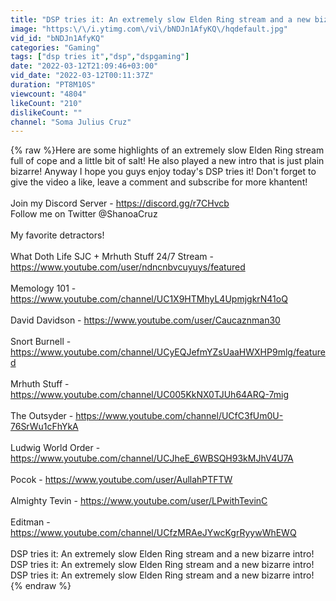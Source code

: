 ```yaml
---
title: "DSP tries it: An extremely slow Elden Ring stream and a new bizarre intro!"
image: "https:\/\/i.ytimg.com\/vi\/bNDJn1AfyKQ\/hqdefault.jpg"
vid_id: "bNDJn1AfyKQ"
categories: "Gaming"
tags: ["dsp tries it","dsp","dspgaming"]
date: "2022-03-12T21:09:46+03:00"
vid_date: "2022-03-12T00:11:37Z"
duration: "PT8M10S"
viewcount: "4804"
likeCount: "210"
dislikeCount: ""
channel: "Soma Julius Cruz"
---
```

{% raw %}Here are some highlights of an extremely slow Elden Ring stream full of cope and a little bit of salt! He also played a new intro that is just plain bizarre! Anyway I hope you guys enjoy today's DSP tries it! Don't forget to give the video a like, leave a comment and subscribe for more khantent!<br /><br />Join my Discord Server - <a rel="nofollow" target="blank" href="https://discord.gg/r7CHvcb">https://discord.gg/r7CHvcb</a><br />Follow me on Twitter @ShanoaCruz<br /><br />My favorite detractors! <br /><br />What Doth Life SJC + Mrhuth Stuff 24/7 Stream -<a rel="nofollow" target="blank" href="https://www.youtube.com/user/ndncnbvcuyuys/featured">https://www.youtube.com/user/ndncnbvcuyuys/featured</a><br /><br />Memology 101 - <a rel="nofollow" target="blank" href="https://www.youtube.com/channel/UC1X9HTMhyL4UpmjgkrN41oQ">https://www.youtube.com/channel/UC1X9HTMhyL4UpmjgkrN41oQ</a><br /><br />David Davidson - <a rel="nofollow" target="blank" href="https://www.youtube.com/user/Caucaznman30">https://www.youtube.com/user/Caucaznman30</a><br /><br />Snort Burnell - <a rel="nofollow" target="blank" href="https://www.youtube.com/channel/UCyEQJefmYZsUaaHWXHP9mlg/featured">https://www.youtube.com/channel/UCyEQJefmYZsUaaHWXHP9mlg/featured</a><br /><br />Mrhuth Stuff - <a rel="nofollow" target="blank" href="https://www.youtube.com/channel/UC005KkNX0TJUh64ARQ-7mig">https://www.youtube.com/channel/UC005KkNX0TJUh64ARQ-7mig</a><br /><br />The Outsyder - <a rel="nofollow" target="blank" href="https://www.youtube.com/channel/UCfC3fUm0U-76SrWu1cFhYkA">https://www.youtube.com/channel/UCfC3fUm0U-76SrWu1cFhYkA</a><br /><br />Ludwig World Order - <a rel="nofollow" target="blank" href="https://www.youtube.com/channel/UCJheE_6WBSQH93kMJhV4U7A">https://www.youtube.com/channel/UCJheE_6WBSQH93kMJhV4U7A</a><br /><br />Pocok - <a rel="nofollow" target="blank" href="https://www.youtube.com/user/AullahPTFTW">https://www.youtube.com/user/AullahPTFTW</a><br /><br />Almighty Tevin - <a rel="nofollow" target="blank" href="https://www.youtube.com/user/LPwithTevinC">https://www.youtube.com/user/LPwithTevinC</a><br /><br />Editman - <a rel="nofollow" target="blank" href="https://www.youtube.com/channel/UCfzMRAeJYwcKgrRyywWhEWQ">https://www.youtube.com/channel/UCfzMRAeJYwcKgrRyywWhEWQ</a><br /><br />DSP tries it: An extremely slow Elden Ring stream and a new bizarre intro!<br />DSP tries it: An extremely slow Elden Ring stream and a new bizarre intro!<br />DSP tries it: An extremely slow Elden Ring stream and a new bizarre intro!{% endraw %}
